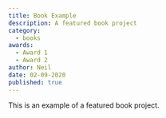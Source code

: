 ```yaml
---
title: Book Example
description: A featured book project
category:
  - books
awards:
  - Award 1
  - Award 2
author: Neil
date: 02-09-2020
published: true
---
```

This is an example of a featured book project.
